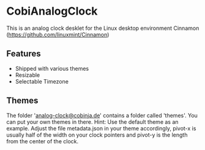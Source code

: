 CobiAnalogClock
===============

This is an analog clock desklet for the Linux desktop environment Cinnamon (https://github.com/linuxmint/Cinnamon)

Features
---------------
 - Shipped with various themes
 - Resizable
 - Selectable Timezone

Themes
---------------
The folder 'analog-clock@cobinja.de' contains a folder called 'themes'. You can put your own themes in there.
Hint: Use the default theme as an example. Adjust the file metadata.json in your theme accordingly, 
pivot-x is usually half of the width on your clock pointers and pivot-y is the length from the center of the clock.
